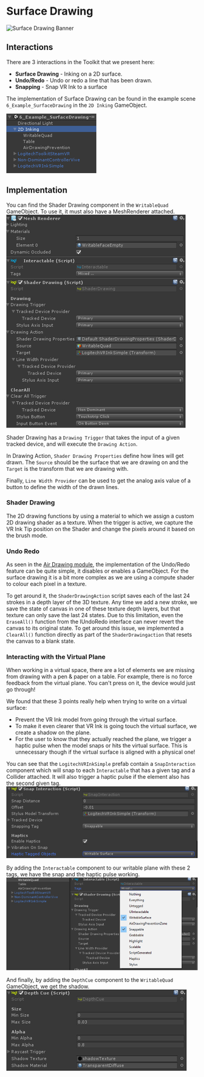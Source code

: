 # Surface Drawing

![Surface Drawing Banner](../Images/Toolkit/SurfaceDrawing/Banner_SurfaceDrawing.gif)

## Interactions

There are 3 interactions in the Toolkit that we present here:

* **Surface Drawing** - Inking on a 2D surface.
* **Undo/Redo** - Undo or redo a line that has been drawn.
* **Snapping** - Snap VR Ink to a surface

The implementation of Surface Drawing can be found in the example scene `6_Example_SurfaceDrawing` in the `2D Inking` GameObject.

![Hierarchy Surface Drawing](../Images/Toolkit/SurfaceDrawing/Hierarchy_SurfaceDrawing.png)

## Implementation

You can find the Shader Drawing component in the `WritableQuad` GameObject. To use it, it must also have a MeshRenderer attached. 
<br>
![Inspector Shader Drawing](../Images/Toolkit/SurfaceDrawing/Inspector_ShaderDrawing.png)

Shader Drawing has a `Drawing Trigger` that takes the input of a given tracked device, and will execute the `Drawing Action`.

In Drawing Action, `Shader Drawing Properties` define how lines will get drawn. The `Source` should be the surface that we are drawing on and the `Target` is the transform that we are drawing with.

Finally, `Line Width Provider` can be used to get the analog axis value of a button to define the width of the drawn lines.

### Shader Drawing

The 2D drawing functions by using a material to which we assign a custom 2D drawing shader as a texture. When the trigger is active, we capture the VR Ink Tip position on the Shader and change the pixels around it based on the brush mode.

### Undo Redo

As seen in the [Air Drawing module](AirDrawing.md), the implementation of the Undo/Redo feature can be quite simple, it disables or enables a GameObject. For the surface drawing it is a bit more complex as we are using a compute shader to colour each pixel in a texture.

To get around it, the `ShaderDrawingAction` script saves each of the last 24 strokes in a depth layer of the 3D texture. Any time we add a new stroke, we save the state of canvas in one of these texture depth layers, but that texture can only save the last 24 states. Due to this limitation, even the `EraseAll()` function from the IUndoRedo interface can never revert the canvas to its original state. To get around this issue, we implemented a `ClearAll()` function directly as part of the `ShaderDrawingaction` that resets the canvas to a blank state.

### Interacting with the Virtual Plane

When working in a virtual space, there are a lot of elements we are missing from drawing with a pen & paper on a table. For example, there is no force feedback from the virtual plane. You can't press on it, the device would just go through!

We found that these 3 points really help when trying to write on a virtual surface:

* Prevent the VR Ink model from going through the virtual surface.
* To make it even clearer that VR Ink is going touch the virtual surface, we create a shadow on the plane.
* For the user to know that they actually reached the plane, we trigger a haptic pulse when the model snaps or hits the virtual surface. This is unnecessary though if the virtual surface is aligned with a physical one!

You can see that the `LogitechVRInkSimple` prefab contain a `SnapInteraction` component which will snap to each `Interactable` that has a given tag and a Collider attached. It will also trigger a haptic pulse if the element also has the second given tag.
<br>
![Inspector SnapInteraction](../Images/Toolkit/SurfaceDrawing/Inspector_SnapInteraction.png)

By adding the `Interactable` component to our writable plane with these 2 tags, we have the snap and the haptic pulse working.
<br>
![Inspector Interactable](../Images/Toolkit/SurfaceDrawing/Inspector_Interactable.png)

And finally, by adding the `DepthCue` component to the `WritableQuad` GameObject, we get the shadow.
<br>
![Inspector Depth Cue](../Images/Toolkit/SurfaceDrawing/Inspector_DepthCue.png)
